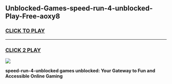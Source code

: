 
## Unblocked-Games-speed-run-4-unblocked-Play-Free-aoxy8
<h3>
<a href="https://premium76.site?title=speed-run-4-unblocked&ref=10A">CLICK TO PLAY</a></h3>
<hr>

<h3>
<a href="https://premium76.site?title=speed-run-4-unblocked&ref=10A">CLICK 2 PLAY</a>
  
</h3>

<a href="https://premium76.site?title=speed-run-4-unblocked&ref=10A"><img src="https://clearcache.store/games.png"></a>


**speed-run-4-unblocked games unblocked: Your Gateway to Fun and Accessible Online Gaming**
